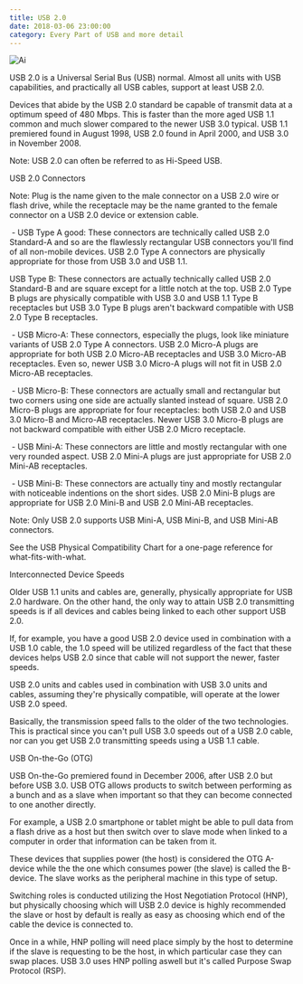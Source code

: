 ```yaml
---
title: USB 2.0
date: 2018-03-06 23:00:00
category: Every Part of USB and more detail
---
```


![Ai](https://www.oacs-atlanta.com/content/images/5.jpg)

USB 2.0 is a Universal Serial Bus (USB) normal. Almost all units with USB capabilities, and practically all USB cables, support at least USB 2.0.

Devices that abide by the USB 2.0 standard be capable of transmit data at a optimum speed of 480 Mbps. This is faster than the more aged USB 1.1 common and much slower compared to the newer USB 3.0 typical.
USB 1.1 premiered found in August 1998, USB 2.0 found in April 2000, and USB 3.0 in November 2008.

Note: USB 2.0 can often be referred to as Hi-Speed USB.

USB 2.0 Connectors

Note: Plug is the name given to the male connector on a USB 2.0 wire or flash drive, while the receptacle may be the name granted to the female connector on a USB 2.0 device or extension cable.

 - USB Type A good: These connectors are technically called USB 2.0 Standard-A and so are the flawlessly rectangular USB connectors you'll find of all non-mobile devices. USB 2.0 Type A connectors are physically appropriate for those from USB 3.0 and USB 1.1.

USB Type B: These connectors are actually technically called USB 2.0 Standard-B and are square except for a little notch at the top. USB 2.0 Type B plugs are physically compatible with USB 3.0 and USB 1.1 Type B receptacles but USB 3.0 Type B plugs aren't backward compatible with USB 2.0 Type B receptacles.

 - USB Micro-A: These connectors, especially the plugs, look like miniature variants of USB 2.0 Type A connectors. USB 2.0 Micro-A plugs are appropriate for both USB 2.0 Micro-AB receptacles and USB 3.0 Micro-AB receptacles. Even so, newer USB 3.0 Micro-A plugs will not fit in USB 2.0 Micro-AB receptacles.

 - USB Micro-B: These connectors are actually small and rectangular but two corners using one side are actually slanted instead of square. USB 2.0 Micro-B plugs are appropriate for four receptacles: both USB 2.0 and USB 3.0 Micro-B and Micro-AB receptacles. Newer USB 3.0 Micro-B plugs are not backward compatible with either USB 2.0 Micro receptacle.

 - USB Mini-A: These connectors are little and mostly rectangular with one very rounded aspect. USB 2.0 Mini-A plugs are just appropriate for USB 2.0 Mini-AB receptacles.

 - USB Mini-B: These connectors are actually tiny and mostly rectangular with noticeable indentions on the short sides. USB 2.0 Mini-B plugs are appropriate for USB 2.0 Mini-B and USB 2.0 Mini-AB receptacles.

Note: Only USB 2.0 supports USB Mini-A, USB Mini-B, and USB Mini-AB connectors.

See the USB Physical Compatibility Chart for a one-page reference for what-fits-with-what.

Interconnected Device Speeds

Older USB 1.1 units and cables are, generally, physically appropriate for USB 2.0 hardware. On the other hand, the only way to attain USB 2.0 transmitting speeds is if all devices and cables being linked to each other support USB 2.0.

If, for example, you have a good USB 2.0 device used in combination with a USB 1.0 cable, the 1.0 speed will be utilized regardless of the fact that these devices helps USB 2.0 since that cable will not support the newer, faster speeds.

USB 2.0 units and cables used in combination with USB 3.0 units and cables, assuming they're physically compatible, will operate at the lower USB 2.0 speed.

Basically, the transmission speed falls to the older of the two technologies. This is practical since you can't pull USB 3.0 speeds out of a USB 2.0 cable, nor can you get USB 2.0 transmitting speeds using a USB 1.1 cable. 

USB On-the-Go (OTG)

USB On-the-Go premiered found in December 2006, after USB 2.0 but before USB 3.0. USB OTG allows products to switch between performing as a bunch and as a slave when important so that they can become connected to one another directly.

For example, a USB 2.0 smartphone or tablet might be able to pull data from a flash drive as a host but then switch over to slave mode when linked to a computer in order that information can be taken from it. 

These devices that supplies power (the host) is considered the OTG A-device while the the one which consumes power (the slave) is called the B-device. The slave works as the peripheral machine in this type of setup.

Switching roles is conducted utilizing the Host Negotiation Protocol (HNP), but physically choosing which will USB 2.0 device is highly recommended the slave or host by default is really as easy as choosing which end of the cable the device is connected to.

Once in a while, HNP polling will need place simply by the host to determine if the slave is requesting to be the host, in which particular case they can swap places. USB 3.0 uses HNP polling aswell but it's called Purpose Swap Protocol (RSP).